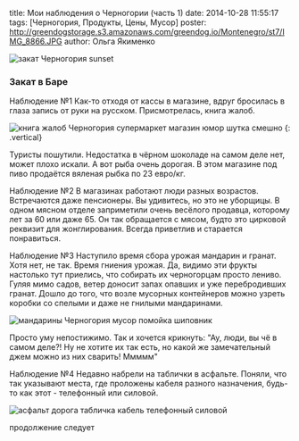 title: Мои наблюдения о Черногории (часть 1)
date: 2014-10-28 11:55:17
tags: [Черногория, Продукты, Цены, Мусор]
poster: http://greendogstorage.s3.amazonaws.com/greendog.io/Montenegro/st7/IMG_8866.JPG
author: Ольга Якименко

![закат Черногория sunset](http://greendogstorage.s3.amazonaws.com/greendog.io/Montenegro/st7/IMG_8866.JPG)
### Закат в Баре

Наблюдение №1
Как-то отходя от кассы в магазине, вдруг бросилась в глаза  запись от руки на русском. Присмотрелась, книга жалоб.

![книга жалоб Черногория супермаркет магазин юмор шутка смешно](http://greendogstorage.s3.amazonaws.com/greendog.io/Montenegro/st7/book.jpg)
{: .vertical}

Туристы пошутили. Недостатка в чёрном шоколаде на самом деле нет, может плохо искали. А вот рыба очень дорогая. В этом магазине под пиво продаётся вяленая рыбка по 23 евро/кг.

Наблюдение №2
В магазинах работают люди разных возрастов. Встречаются даже пенсионеры. Вы удивитесь, но это не уборщицы. В одном мясном отделе заприметили очень весёлого продавца, которому лет за 60 или даже 65. Он так обращается с мясом, будто это цирковой реквизит для жонглирования. Всегда приветлив и старается понравиться.

Наблюдение №3
Наступило время сбора урожая мандарин и гранат. Хотя нет, не так. Время гниения урожая. Да, видимо эти фрукты настолько тут приелись, что собирать их черногорцам просто лениво. Гуляя мимо садов, ветер доносит запах опавших и уже перебродивших гранат. Дошло до того, что возле мусорных контейнеров можно узреть коробки со спелыми и даже не гнилыми мандаринами.

![мандарины Черногория мусор помойка шиповник](http://greendogstorage.s3.amazonaws.com/greendog.io/Montenegro/st7/garbage.jpg)

Просто уму непостижимо. Так и хочется крикнуть: "Ау, люди, вы чё в самом деле?! Ну не хотите их так есть, но какой же замечательный джем можно из них сварить! Ммммм"

Наблюдение №4
Недавно набрели на таблички в асфальте. Поняли, что так указывают места, где проложены кабеля разного назначения, будь-то как этот - телефонный или силовой.

![асфальт дорога табличка кабель телефонный силовой](http://greendogstorage.s3.amazonaws.com/greendog.io/Montenegro/st7/cable.jpg)

продолжение следует
